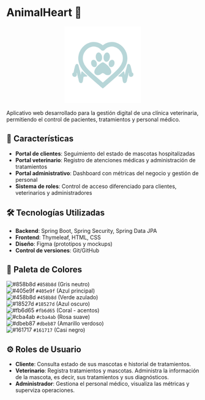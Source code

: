 # AnimalHeart 🐾

<div align="center">
  <img src="LogoAnimalHeart.png" alt="AnimalHeart Logo" width="200"/>
</div>

Aplicativo web desarrollado para la gestión digital de una clínica veterinaria, permitiendo el control de pacientes, tratamientos y personal médico.

## 🚀 Características

- **Portal de clientes**: Seguimiento del estado de mascotas hospitalizadas
- **Portal veterinario**: Registro de atenciones médicas y administración de tratamientos
- **Portal administrativo**: Dashboard con métricas del negocio y gestión de personal
- **Sistema de roles**: Control de acceso diferenciado para clientes, veterinarios y administradores

## 🛠️ Tecnologías Utilizadas

- **Backend**: Spring Boot, Spring Security, Spring Data JPA
- **Frontend**: Thymeleaf, HTML, CSS
- **Diseño**: Figma (prototipos y mockups)
- **Control de versiones**: Git/GitHub

## 🎨 Paleta de Colores

![#858b8d](https://via.placeholder.com/15/858b8d/000000?text=+) `#858b8d` (Gris neutro)  
![#405e9f](https://via.placeholder.com/15/405e9f/000000?text=+) `#405e9f` (Azul principal)  
![#458b8d](https://via.placeholder.com/15/458b8d/000000?text=+) `#458b8d` (Verde azulado)  
![#18527d](https://via.placeholder.com/15/18527d/000000?text=+) `#18527d` (Azul oscuro)  
![#fb6d65](https://via.placeholder.com/15/fb6d65/000000?text=+) `#fb6d65` (Coral - acentos)  
![#cba4ab](https://via.placeholder.com/15/cba4ab/000000?text=+) `#cba4ab` (Rosa suave)  
![#dbeb87](https://via.placeholder.com/15/dbeb87/000000?text=+) `#dbeb87` (Amarillo verdoso)  
![#161717](https://via.placeholder.com/15/161717/000000?text=+) `#161717` (Casi negro)

## ⚙️ Roles de Usuario
- **Cliente**: Consulta estado de sus mascotas e historial de tratamientos.
- **Veterinario**: Registra tratamientos y mascotas. Administra la información de la mascota, es decir, sus tratamientos y sus diagnósticos.
- **Administrador**: Gestiona el personal médico, visualiza las métricas y superviza operaciones.
